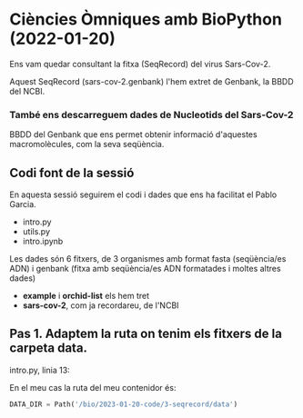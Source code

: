 # Ciències Òmniques amb BioPython (2022-01-20)

Ens vam quedar consultant la fitxa (SeqRecord) del virus Sars-Cov-2.

Aquest SeqRecord (sars-cov-2.genbank) l'hem extret de Genbank, la BBDD del NCBI.

### També ens descarreguem dades de Nucleotids del Sars-Cov-2 
BBDD del Genbank que ens permet obtenir informació d'aquestes macromolècules, com la seva seqüència.

## Codi font de la sessió

En aquesta sessió seguirem el codi i dades que ens ha facilitat el Pablo Garcia.

- intro.py
- utils.py
- intro.ipynb

Les dades són 6 fitxers, de 3 organismes amb format fasta (seqüència/es ADN) i genbank (fitxa amb seqüència/es ADN formatades i moltes altres dades)
- **example** i **orchid-list** els hem tret
- **sars-cov-2**, com ja recordareu, de l'NCBI 


## Pas 1. Adaptem la ruta on tenim els fitxers de la carpeta data.

intro.py, linia 13:

En el meu cas la ruta del meu contenidor és:

```python
DATA_DIR = Path('/bio/2023-01-20-code/3-seqrecord/data')
```
